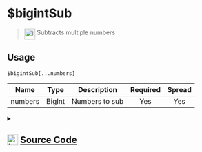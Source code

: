 # $bigintSub
> <img align="top" src="https://upload.wikimedia.org/wikipedia/commons/thumb/e/e4/Infobox_info_icon.svg/160px-Infobox_info_icon.svg.png?20150409153300" alt="image" width="25" height="auto"> Subtracts multiple numbers
## Usage
```
$bigintSub[...numbers]
```
| Name | Type | Description | Required | Spread
| :---: | :---: | :---: | :---: | :---: |
numbers | BigInt | Numbers to sub | Yes | Yes
<details>
<summary>
    
## <img align="top" src="https://cdn4.iconfinder.com/data/icons/iconsimple-logotypes/512/github-512.png" alt="image" width="25" height="auto">  [Source Code](https://github.com/tryforge/ForgeScript-V2/blob/main/src/native/bigintSub.ts)
    
</summary>
    
```ts
import { ArgType, NativeFunction, Return } from "../structures"

export default new NativeFunction({
    name: "$bigintSub",
    version: "1.3.0",
    description: "Subtracts multiple numbers",
    brackets: true,
    unwrap: true,
    args: [
        {
            name: "numbers",
            description: "Numbers to sub",
            rest: true,
            type: ArgType.BigInt,
            required: true,
        },
    ],
    execute(_, [numbers]) {
        return this.success(numbers.reduce((x, y) => x - y))
    },
})

```
    
</details>
